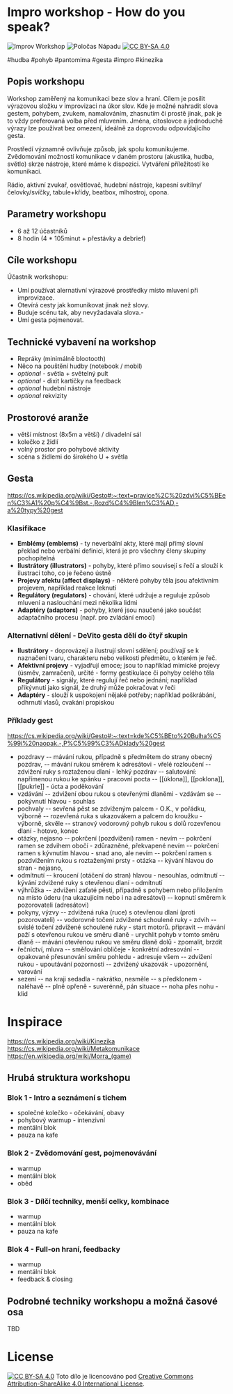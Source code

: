 # Impro workshop - How do you speak?
![Improv Workshop](https://img.shields.io/badge/Improv-Workshop-red) ![Poločas Nápadu](https://img.shields.io/badge/Poločas-Nápadu-green)  [![CC BY-SA 4.0][cc-by-sa-shield]][cc-by-sa]

#hudba #pohyb #pantomima #gesta #impro #kinezika
## Popis workshopu
Workshop zaměřený na komunikaci beze slov a hraní. Cílem je posílit výrazovou složku v improvizaci na úkor slov. Kde je možné nahradit slova gestem, pohybem, zvukem, namalováním, zhasnutím či prostě jinak, pak je to vždy preferovaná volba před mluvením. Jména, citoslovce a jednoduché výrazy lze používat bez omezení, ideálně za doprovodu odpovídajícího gesta.

Prostředí významně ovlivňuje způsob, jak spolu komunikujeme. Zvědomování možností komunikace v daném prostoru (akustika, hudba, světlo) skrze nástroje, které máme k dispozici. Vytváření příležitostí ke komunikaci.

Rádio, aktivní zvukař, osvětlovač, hudební nástroje, kapesní svítilny/čelovky/svíčky, tabule+křídy, beatbox, mlhostroj, opona.

## Parametry workshopu
 - 6 až 12 účastníků
 - 8 hodin (4 * 105minut + přestávky a debrief)

## Cíle workshopu

Účastník workshopu:
- Umí používat alernativní výrazové prostředky místo mluvení při improvizace.
- Otevírá cesty jak komunikovat jinak než slovy.
- Buduje scénu tak, aby nevyžadavala slova.- 
- Umí gesta pojmenovat.

## Technické vybavení na workshop

- Repráky (minimálně blootooth)
- Něco na pouštění hudby (notebook / mobil)
- *optional* - světla + světelný pult
- *optional* - dixit kartičky na feedback
- *optional* hudební nástroje
- *optional* rekvizity

## Prostorové aranže
- větší místnost (8x5m a větší) / divadelní sál
- kolečko z židlí
- volný prostor pro pohybové aktivity
- scéna s židlemi do širokého U + světla

## Gesta

https://cs.wikipedia.org/wiki/Gesto#:~:text=pravice%2C%20zdvi%C5%BEen%C3%A1%20p%C4%9Bst.-,Rozd%C4%9Blen%C3%AD,-a%20typy%20gest

### Klasifikace

- **Emblémy (emblems)** - ty neverbální akty, které mají přímý slovní překlad nebo verbální definici, která je pro všechny členy skupiny pochopitelná
- **Ilustrátory (illustrators)** - pohyby, které přímo souvisejí s řečí a slouží k ilustraci toho, co je řečeno ústně
- **Projevy afektu (affect displays)** - některé pohyby těla jsou afektivním projevem, například reakce leknutí
 - **Regulátory (regulators)** - chování, které udržuje a reguluje způsob mluvení a naslouchání mezi několika lidmi
 - **Adaptéry (adaptors)** - pohyby, které jsou naučené jako součást adaptačního procesu (např. pro zvládání emocí)

### Alternativní dělení - DeVito gesta dělí do čtyř skupin

 - **Ilustrátory** - doprovázejí a ilustrují slovní sdělení; používají se k naznačení tvaru, charakteru nebo velikosti předmětu, o kterém je řeč.
 - **Afektivní projevy** - vyjadřují emoce; jsou to například mimické projevy (úsměv, zamračení), určité  - formy gestikulace či pohyby celého těla
- **Regulátory** - signály, které regulují řeč nebo jednání; například přikývnutí jako signál, že druhý může pokračovat v řeči
- **Adaptéry** - slouží k uspokojení nějaké potřeby; například poškrábání, odhrnutí vlasů, cvakání propiskou

### Příklady gest
https://cs.wikipedia.org/wiki/Gesto#:~:text=kde%C5%BEto%20Bulha%C5%99i%20naopak.-,P%C5%99%C3%ADklady%20gest

- pozdravy
-- mávání rukou, případně s předmětem do strany obecný pozdrav,
-- mávání rukou směrem k adresátovi - vřelé rozloučení
-- zdvižení ruky s roztaženou dlaní - lehký pozdrav
-- salutování: napřímenou rukou ke spánku - pracovní pocta
-- [[úklona]], [[poklona]], [[pukrle]] - úcta a poděkování
- vzdávání
-- zdvižení obou rukou s otevřenými dlaněmi - vzdávám se
-- pokývnutí hlavou - souhlas
- pochvaly
-- sevřená pěst se zdviženým palcem - O.K., v pořádku, výborně
-- rozevřená ruka s ukazovákem a palcem do kroužku - výborně, skvěle
-- stranový vodorovný pohyb rukou s dolů rozevřenou dlaní - hotovo, konec
- otázky, nejasno
-- pokrčení (pozdvižení) ramen - nevím
-- pokrčení ramen se zdvihem obočí - zdůrazněné, překvapené nevím
-- pokrčení ramen s kývnutím hlavou - snad ano, ale nevím
-- pokrčení ramen s pozdvižením rukou s roztaženými prsty - otázka
-- kývání hlavou do stran - nejasno,
- odmítnutí
-- kroucení (otáčení do stran) hlavou - nesouhlas, odmítnutí
-- kývání zdvižené ruky s otevřenou dlaní - odmítnutí
- výhrůžka
-- zdvižení zaťaté pěsti, případně s pohybem nebo přiložením na místo úderu (na ukazujícím nebo i na adresátovi)
-- kopnutí směrem k pozorovateli (adresátovi)
- pokyny, výzvy
-- zdvižená ruka (ruce) s otevřenou dlaní (proti pozorovateli)
-- vodorovné točení zdvižené schoulené ruky - zdvih
-- svislé točení zdvižené schoulené ruky - start motorů. připravit
-- mávání paží s otevřenou rukou ve směru dlaně - urychlit pohyb v tomto směru dlaně
-- mávání otevřenou rukou ve směru dlaně dolů - zpomalit, brzdit
- řečnictví, mluva
-- směřování obličeje - konkrétní adresování
-- opakované přesunování směru pohledu - adresuje všem
-- zdvižení rukou - upoutávání pozornosti
-- zdvižený ukazovák - upozornění, varování
- sezení
-- na kraji sedadla - nakrátko, nesměle
-- s předklonem - naléhavě
-- plně opřeně - suverénně, pán situace
-- noha přes nohu - klid

# Inspirace
https://cs.wikipedia.org/wiki/Kinezika
https://cs.wikipedia.org/wiki/Metakomunikace
https://en.wikipedia.org/wiki/Morra_(game)

## Hrubá struktura workshopu

### Blok 1 - Intro a seznámení s tichem
- společné kolečko - očekávání, obavy
- pohybový warmup - intenzivní
- mentální blok
- pauza na kafe

### Blok 2 - Zvědomování gest, pojmenovávání
- warmup
- mentální blok
- oběd

### Blok 3 - Dílčí techniky, menší celky, kombinace
- warmup
- mentální blok
- pauza na kafe

### Blok 4 - Full-on hraní, feedbacky
- warmup
- mentální blok 
- feedback & closing

## Podrobné techniky workshopu a možná časové osa

TBD

# License
[![CC BY-SA 4.0][cc-by-sa-shield]][cc-by-sa]
Toto dílo je licencováno pod 
[Creative Commons Attribution-ShareAlike 4.0 International License][cc-by-sa].

[cc-by-sa]: http://creativecommons.org/licenses/by-sa/4.0/
[cc-by-sa-image]: https://licensebuttons.net/l/by-sa/4.0/88x31.png
[cc-by-sa-shield]: https://img.shields.io/badge/License-CC%20BY--SA%204.0-lightgrey.svg

